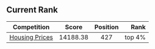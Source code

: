 ## Current Rank

| Competition    | Score    | Position| Rank   |
| -------------- |:------: |:-----: |---: |
| [Housing Prices](https://www.kaggle.com/c/home-data-for-ml-course) | 14188.38 | 427     | top 4% |

